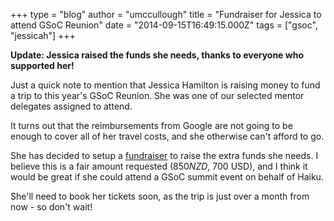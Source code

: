 +++
type = "blog"
author = "umccullough"
title = "Fundraiser for Jessica to attend GSoC Reunion"
date = "2014-09-15T16:49:15.000Z"
tags = ["gsoc", "jessicah"]
+++

<b>Update: Jessica raised the funds she needs, thanks to everyone who supported her!</b>

Just a quick note to mention that Jessica Hamilton is raising money to fund a trip to this year's GSoC Reunion. She was one of our selected mentor delegates assigned to attend.

It turns out that the reimbursements from Google are not going to be enough to cover all of her travel costs, and she otherwise can't afford to go.

She has decided to setup a <a href="https://www.givealittle.co.nz/cause/jessica2gsoc">fundraiser</a> to raise the extra funds she needs. I believe this is a fair amount requested ($850 NZD, ~$700 USD), and I think it would be great if she could attend a GSoC summit event on behalf of Haiku.

She'll need to book her tickets soon, as the trip is just over a month from now - so don't wait!